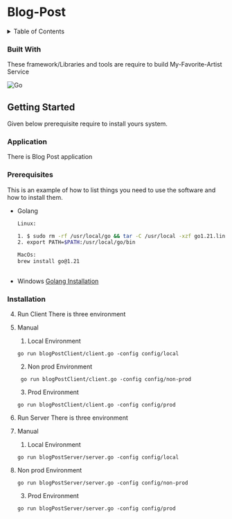 # Blog-Post 

<!-- TABLE OF CONTENTS -->
<details>
  <summary>Table of Contents</summary>
  <ol>
    <li>
      <a href="#about-the-project">About The Project</a>
      <ul>
        <li><a href="#built-with">Built With</a></li>
      </ul>
    </li>
    <li>
      <a href="#getting-started">Getting Started</a>
      <ul>
        <li><a href="#prerequisites">Prerequisites</a></li>
        <li><a href="#installation">Installation</a></li>
      </ul>
    </li>
    <li><a href="#usage">Usage</a></li>
  </ol>
</details>



### Built With

These framework/Libraries and tools are require to build My-Favorite-Artist Service

![Go](https://img.shields.io/badge/go-%2300ADD8.svg?style=for-the-badge&logo=go&logoColor=white)




<!-- GETTING STARTED -->
## Getting Started

Given below prerequisite require to install yours system.

### Application 
There is Blog Post application 


### Prerequisites

This is an example of how to list things you need to use the software and how to install them.
* Golang
  ```sh
  Linux:
  
  1. $ sudo rm -rf /usr/local/go && tar -C /usr/local -xzf go1.21.linux-amd64.tar.gz
  2. export PATH=$PATH:/usr/local/go/bin
  
  MacOs:
  brew install go@1.21
   
  ```
* Windows
  [Golang Installation](https://go.dev/doc/install)

### Installation


4. Run Client
 There is three environment 
 1. Manual
    1. Local Environment
    ```
    go run blogPostClient/client.go -config config/local
      ```
    2. Non prod Environment

    ```
     go run blogPostClient/client.go -config config/non-prod
    ```
    3. Prod Environment

    ```
    go run blogPostClient/client.go -config config/prod
    ```

5. Run Server
 There is three environment 
 1. Manual

    1. Local Environment
    ```
    go run blogPostServer/server.go -config config/local
    ```

2. Non prod Environment

    ```
    go run blogPostServer/server.go -config config/non-prod
    ```
    3. Prod Environment

    ```
    go run blogPostServer/server.go -config config/prod
    ```






